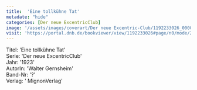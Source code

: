 ```yaml
---
title:  'Eine tollkühne Tat'
metadate: "hide"
categories: [Der neue ExcentricClub]
image: '/assets/images/coverart/Der neue Excentric-Club/1192233026_00000010.jpg'
visit: 'https://portal.dnb.de/bookviewer/view/1192233026#page/n0/mode/2up'
---
```

Titel: 'Eine tollkühne Tat' <br>
Serie: 'Der neue ExcentricClub' <br>
Jahr: '1923' <br>
AutorIn: 'Walter Gernsheim' <br>
Band-Nr: '?' <br>
Verlag: ' MignonVerlag'
